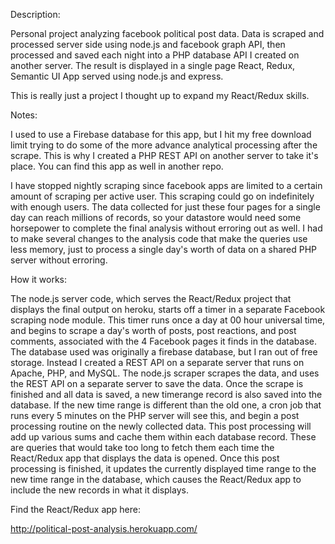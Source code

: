 Description:

Personal project analyzing facebook political post data. Data is scraped and processed server side using node.js and facebook graph API, then processed and saved each night into a PHP database API I created on another server. The result is displayed in a single page React, Redux, Semantic UI App served using node.js and express.

This is really just a project I thought up to expand my React/Redux skills.

Notes:

I used to use a Firebase database for this app, but I hit my free download limit trying to do some of the more advance analytical processing after the scrape. This is why I created a PHP REST API on another server to take it's place. You can find this app as well in another repo.

I have stopped nightly scraping since facebook apps are limited to a certain amount of scraping per active user. This scraping could go on indefinitely with enough users. The data collected for just these four pages for a single day can reach millions of records, so your datastore would need some horsepower to complete the final analysis without erroring out as well. I had to make several changes to the analysis code that make the queries use less memory, just to process a single day's worth of data on a shared PHP server without erroring.

How it works:

The node.js server code, which serves the React/Redux project that displays the final output on heroku, starts off a timer in a separate Facebook scraping node module. This timer runs once a day at 00 hour universal time, and begins to scrape a day's worth of posts, post reactions, and post comments, associated with the 4 Facebook pages it finds in the database. The database used was originally a firebase database, but I ran out of free storage. Instead I created a REST API on a separate server that runs on Apache, PHP, and MySQL. The node.js scraper scrapes the data, and uses the REST API on a separate server to save the data. Once the scrape is finished and all data is saved, a new timerange record is also saved into the database. If the new time range is different than the old one, a cron job that runs every 5 minutes on the PHP server will see this, and begin a post processing routine on the newly collected data. This post processing will add up various sums and cache them within each database record. These are queries that would take too long to fetch them each time the React/Redux app that displays the data is opened. Once this post processing is finished, it updates the currently displayed time range to the new time range in the database, which causes the React/Redux app to include the new records in what it displays.

Find the React/Redux app here:

http://political-post-analysis.herokuapp.com/

